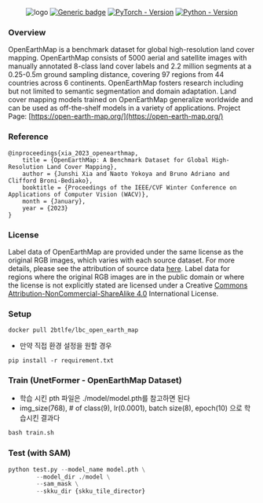 <div align="center">

![logo](https://github.com/bao18/open_earth_map/blob/main/pics/openearthmap.png)
[![Generic badge](https://img.shields.io/badge/License-MIT-<COLOR>.svg?style=for-the-badge)](https://github.com/bao18/open_earth_map/blob/main/LICENSE) 
[![PyTorch - Version](https://img.shields.io/badge/PYTORCH-1.12+-red?style=for-the-badge&logo=pytorch)](https://pytorch.org/get-started/previous-versions/) 
[![Python - Version](https://img.shields.io/badge/PYTHON-3.7+-red?style=for-the-badge&logo=python&logoColor=white)](https://www.python.org/downloads/) 

</div>

<!-- 
# OpenEarthMap
Quick start in OpenEarthMap  -->
<!-- The main features of this library are:

 - High-level API (only two lines to create a neural network)
 - Three models architectures for multi-class segmentation (including the popular U-Net)
 - Popular metrics and losses for training routines -->

### Overview
OpenEarthMap is a benchmark dataset for global high-resolution land cover mapping. OpenEarthMap consists of 5000 aerial and satellite images with manually annotated 8-class land cover labels and 2.2 million segments at a 0.25-0.5m ground sampling distance, covering 97 regions from 44 countries across 6 continents. OpenEarthMap fosters research including but not limited to semantic segmentation and domain adaptation. Land cover mapping models trained on OpenEarthMap generalize worldwide and can be used as off-the-shelf models in a variety of applications. Project Page: [https://open-earth-map.org/](https://open-earth-map.org/)

### Reference
```
@inproceedings{xia_2023_openearthmap,
    title = {OpenEarthMap: A Benchmark Dataset for Global High-Resolution Land Cover Mapping},
    author = {Junshi Xia and Naoto Yokoya and Bruno Adriano and Clifford Broni-Bediako},
    booktitle = {Proceedings of the IEEE/CVF Winter Conference on Applications of Computer Vision (WACV)},
    month = {January},
    year = {2023}
}
```

### License
<!-- Label data of OpenEarthMap are provided under the same license as the original RGB images, which varies with each source dataset. Label data for regions where the original RGB images are in the public domain or where the license is not explicitly stated are licensed under a [Creative Commons Attribution-NonCommercial-ShareAlike 4.0](https://creativecommons.org/licenses/by-nc-sa/4.0/) International License. For more details, please see the attribution of source data in the supplementary document of our paper ([https://arxiv.org/abs/2210.10732](https://arxiv.org/abs/2210.10732)).

 -->
Label data of OpenEarthMap are provided under the same license as the original RGB images, which varies with each source dataset. For more details, please see the attribution of source data [here](https://open-earth-map.org/attribution.html). Label data for regions where the original RGB images are in the public domain or where the license is not explicitly stated are licensed under a Creative [Commons Attribution-NonCommercial-ShareAlike 4.0](https://creativecommons.org/licenses/by-nc-sa/4.0/) International License.

### Setup
```
docker pull 2btlfe/lbc_open_earth_map
```
- 만약 직접 환경 설정을 원할 경우
```
pip install -r requirement.txt
```

### Train (UnetFormer - OpenEarthMap Dataset) 
- 학습 시킨 pth 파일은 ./model/model.pth를 참고하면 된다
- img_size(768), # of class(9), lr(0.0001), batch size(8), epoch(10) 으로 학습시킨 결과다 
``` python 
bash train.sh
```

### Test (with SAM)
```python
python test.py --model_name model.pth \
        --model_dir ./model \
        --sam_mask \
        --skku_dir {skku_tile_director}
```



